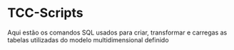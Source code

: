 # TCC-Scripts
Aqui estão os comandos SQL usados para criar, transformar e carregas as tabelas utilizadas do modelo multidimensional definido
